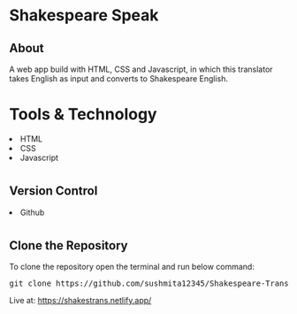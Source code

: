 # Shakespeare Speak

<h2>About</h2>
A web app build with HTML, CSS and Javascript, in which this translator takes English as input and converts to Shakespeare English.

# Tools & Technology
<li>HTML</li>
<li>CSS</li>
<li>Javascript</li>

# <h2>Version Control</h2>
<li> Github </li>

# <h2>Clone the Repository</h2>
To clone the repository open the terminal and run below command:</br>
<pre>git clone https://github.com/sushmita12345/Shakespeare-Translator</pre>

Live at: https://shakestrans.netlify.app/
